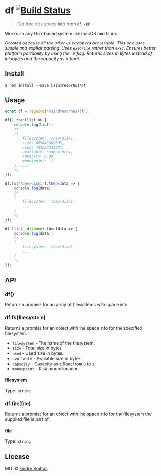 # df [![Build Status](https://travis-ci.org/sindresorhus/df.svg?branch=master)](https://travis-ci.org/sindresorhus/df)

> Get free disk space info from [`df -kP`](http://en.wikipedia.org/wiki/Df_\(Unix\))

Works on any Unix based system like macOS and Linux.

*Created because all the other `df` wrappers are terrible. This one uses simple and explicit parsing. Uses `execFile` rather than `exec`. Ensures better platform portability by using the `-P` flag. Returns sizes in bytes instead of kilobytes and the capacity as a float.*


## Install

```
$ npm install --save @sindresorhus/df
```


## Usage

```js
const df = require('@sindresorhus/df');

df().then(list => {
	console.log(list);
	/*
	[{
		filesystem: '/dev/disk1',
		size: 499046809600,
		used: 443222245376,
		available: 55562420224,
		capacity: 0.89,
		mountpoint: '/'
	}, ...]
	*/
});

df.fs('/dev/disk1').then(data => {
	console.log(data);
	/*
	{
		filesystem: '/dev/disk1',
		...
	}
	*/
});

df.file(__dirname).then(data => {
	console.log(data);
	/*
	{
		filesystem: '/dev/disk1',
		...
	}
	*/
});
```


## API

### df()

Returns a promise for an array of filesystems with space info.

### df.fs(filesystem)

Returns a promise for an object with the space info for the specified filesystem.

- `filesystem` - The name of the filesystem.
- `size` - Total size in bytes.
- `used` - Used size in bytes.
- `available` - Available size in bytes.
- `capacity` - Capacity as a float from `0` to `1`.
- `mountpoint` - Disk mount location.

#### filesystem

Type: `string`

### df.file(file)

Returns a promise for an object with the space info for the filesystem the supplied file is part of.

#### file

Type: `string`


## License

MIT © [Sindre Sorhus](https://sindresorhus.com)
